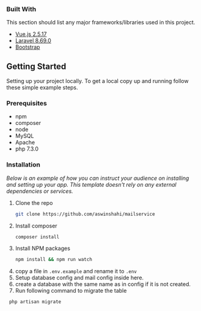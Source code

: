 
### Built With

This section should list any major frameworks/libraries used in this project.
* [Vue.js 2.5.17](https://vuejs.org/)
* [Laravel 8.69.0](https://laravel.com )
* [Bootstrap](https://getbootstrap.com)

## Getting Started

Setting up your project locally.
To get a local copy up and running follow these simple example steps.

### Prerequisites
* npm
* composer
* node
* MySQL
* Apache
* php 7.3.0
  


### Installation

_Below is an example of how you can instruct your audience on installing and setting up your app. This template doesn't rely on any external dependencies or services._


1. Clone the repo
   ```sh
   git clone https://github.com/aswinshahi/mailservice
   ```
2. Install composer
   ```sh
   composer install
    ```
3. Install NPM packages
   ```sh
   npm install && npm run watch
   ```
4. copy a file in `.env.example` and rename it to `.env`
5. Setup database config and mail config inside here.
6. create a database with the  same name as in config if it is not created.
6. Run following command to migrate the table
 ```sh
  php artisan migrate 
   ```
